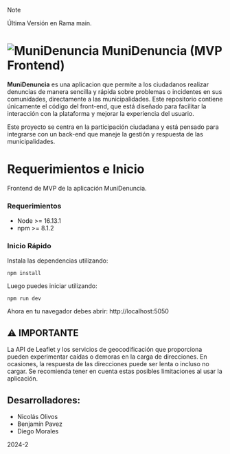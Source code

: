 > [!NOTE]  
> Última Versión en Rama main.
> 
# ![MuniDenuncia](https://github.com/user-attachments/assets/65d5e61c-74d9-4571-83c1-ba76e6b0ce91) MuniDenuncia (MVP Frontend)


**MuniDenuncia** es una aplicacion que permite a los ciudadanos realizar denuncias de manera sencilla y rápida sobre problemas o incidentes en sus comunidades, directamente a las municipalidades. Este repositorio contiene únicamente el código del front-end, que está diseñado para facilitar la interacción con la plataforma y mejorar la experiencia del usuario.

Este proyecto se centra en la participación ciudadana y está pensado para integrarse con un back-end que maneje la gestión y respuesta de las municipalidades.

# Requerimientos e Inicio

Frontend de MVP de la aplicación MuniDenuncia.

### Requerimientos

- Node >= 16.13.1
- npm >= 8.1.2

### Inicio Rápido

Instala las dependencias utilizando:

```
npm install
```

Luego puedes iniciar utilizando:

```
npm run dev
```

Ahora en tu navegador debes abrir: http://localhost:5050

## ⚠️ **IMPORTANTE**

La API de Leaflet y los servicios de geocodificación que proporciona pueden experimentar caídas o demoras en la carga de direcciones. En ocasiones, la respuesta de las direcciones puede ser lenta o incluso no cargar. Se recomienda tener en cuenta estas posibles limitaciones al usar la aplicación.

## Desarrolladores:
- Nicolás Olivos
- Benjamín Pavez
- Diego Morales

2024-2
